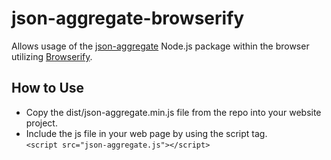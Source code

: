 # json-aggregate-browserify

Allows usage of the [json-aggregate](https://github.com/salvadr/json-aggregate) Node.js package within the browser utilizing [Browserify](https://browserify.org/).

## How to Use

- Copy the dist/json-aggregate.min.js file from the repo into your website project.
- Include the js file in your web page by using the script tag.  
  ``` <script src="json-aggregate.js"></script> ```
